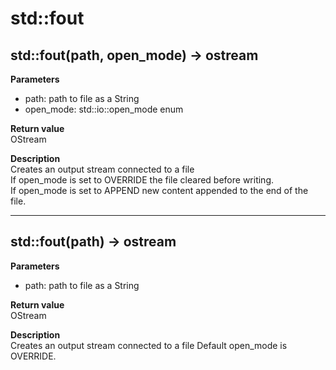 # std::fout

## std::fout(path, open_mode) -> ostream
**Parameters**  
* path: path to file as a String
* open_mode: std::io::open_mode enum

**Return value**  
OStream  

**Description**  
Creates an output stream connected to a file  
If open_mode is set to OVERRIDE the file cleared before writing.  
If open_mode is set to APPEND new content appended to the end of the file.   

---

## std::fout(path) -> ostream
**Parameters**  
* path: path to file as a String

**Return value**  
OStream  

**Description**  
Creates an output stream connected to a file 
Default open_mode is OVERRIDE. 